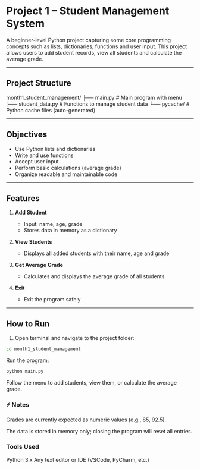 # Project 1 – Student Management System

A beginner-level Python project capturing some core programming concepts such as lists, dictionaries, functions and user input. This project allows users to add student records, view all students and calculate the average grade.

---

##  Project Structure



month1_student_management/
├── main.py # Main program with menu
├── student_data.py # Functions to manage student data
└── pycache/ # Python cache files (auto-generated)


---

## Objectives

- Use Python lists and dictionaries
- Write and use functions
- Accept user input
- Perform basic calculations (average grade)
- Organize readable and maintainable code

---

##  Features

1. **Add Student**
   - Input: name, age, grade
   - Stores data in memory as a dictionary

2. **View Students**
   - Displays all added students with their name, age and grade

3. **Get Average Grade**
   - Calculates and displays the average grade of all students

4. **Exit**
   - Exit the program safely

---

## How to Run

1. Open terminal and navigate to the project folder:

```bash
cd month1_student_management
```
Run the program:
```bash
python main.py
```
Follow the menu to add students, view them, or calculate the average grade.
### ⚡ Notes

Grades are currently expected as numeric values (e.g., 85, 92.5).

The data is stored in memory only; closing the program will reset all entries.

### Tools Used
Python 3.x
Any text editor or IDE (VSCode, PyCharm, etc.)
